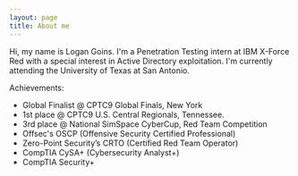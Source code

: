 ```yaml
---
layout: page
title: About me
---
```


Hi, my name is Logan Goins. I'm a Penetration Testing intern at IBM X-Force Red with a special interest in Active Directory exploitation. I'm currently attending the University of Texas at San Antonio.

Achievements:
- Global Finalist @ CPTC9 Global Finals, New York
- 1st place @ CPTC9 U.S. Central Regionals, Tennessee.
- 3rd place @ National SimSpace CyberCup, Red Team Competition
- Offsec's OSCP (Offensive Security Certified Professional)
- Zero-Point Security’s CRTO (Certified Red Team Operator)
- CompTIA CySA+ (Cybersecurity Analyst+)
- CompTIA Security+

